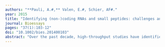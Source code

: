 ```yaml
---
authors: "**Pauli, A.#,** Valen, E.#, Schier, AF#."
year: 2015
title: "Identifying (non-)coding RNAs and small peptides: challenges and opportunities"
journal: Bioessays
pages: "37(1):103-12"
doi: "10.1002/bies.201400103"
abstract: "Over the past decade, high-throughput studies have identified many novel transcripts. While their existence is undisputed, their coding potential and functionality have remained controversial. Recent computational approaches guided by ribosome profiling have indicated that translation is far more pervasive than anticipated and takes place on many transcripts previously assumed to be non-coding. Some of these newly discovered translated transcripts encode short, functional proteins that had been missed in prior screens. Other transcripts are translated, but it might be the process of translation rather than the resulting peptides that serves a function. Here, we review annotation studies in zebrafish to discuss the challenges of placing RNAs onto the continuum that ranges from functional protein-encoding mRNAs to potentially non-functional peptide-producing RNAs to non-coding RNAs. As highlighted by the discovery of the novel signaling peptide Apela/ELABELA/Toddler, accurate annotations can give rise to exciting opportunities to identify the functions of previously uncharacterized transcripts."
---
```

